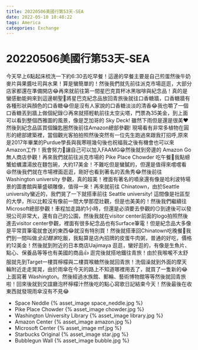 ```yaml
---
title: 20220506美國行第53天-SEA
date: 2022-05-10 10:48:22
tags: America
categories: Exchange
---
```

# 20220506美國行第53天-SEA

今天早上6點起床梳洗一下約6:30去吃早餐！這邊的早餐主要是自己煎蛋然後牛奶麥片與果醬吐司與水果！算是蠻簡單的！然後我們就先前往派克市場逛逛，大部分店家都還在準備開店😂再來就前往第一間星巴克買杯冰黑咖啡與紀念品！真的是蠻感動能夠來到這邊朝聖💪將星巴克紀念品放回青旅後就往口香糖牆，口香糖牆有各種形狀與顏色的口香糖😂但是沒有人家說的口香糖淡淡的清香😂我也嚼了一個口香糖丟到牆上做個紀錄😏再來就搭輕軌前往太空尖塔，門票為35美金，到上面可以看到整個西雅圖的風景，像是芝加哥的 Sky Deck! 雖然下雨但是還是很美❤️然後到紀念品區買個鑰匙圈然後前往Amazon總部參觀! 現場看有非常多植物在圓形的總部建築裡，當個觀光客拍拍照然後突然有一位先生跑過來跟我打招呼,原來是2017年畢業的Purdue學長與我寒暄幾句後也祝福我之後有機會也可以來Amazon工作！我會努力💪讓自己可以加入FAAMG😁然後就到旁邊的 Amazon Go 無人商店參觀！再來我們就前往派克市場的 Pike Place Chowder 吃午餐💪我點螃蟹蛤蠣濃湯放在麵包碗，大約17美金！不難吃但是蠻膩的，但還是值得來嚐嚐看😆然後我們就在市場裡面逛逛，剛好也看到著名的丟魚秀😂然後前往 Washington university 參觀，真的超美！裡面有著名的噴泉還有像是哈利波特場景的圖書館與華盛頓雕像，值得一來！再來就前往 Chinatown，由於Seattle university蠻近的，我們晃了一下就搭車前往 Seattle university! 這間像是社區型的大學，所以比較沒有像前一間大學那麼壯觀，但是也美美的！然後我們繼續往Microsoft總部參觀！車程加走路約1小時，但還是必須要去參觀的😏到達後可以發現公司非常大，還有自己的公園，然後我就在visitor center前面的logo拍照然後進去visitor center參觀，裡面有很多紀念品也有Surface筆電！但是紀念品大多像是平常買筆電就會送的東西😂就沒有特別買！然後就搭車回Chinatown吃晚餐🥳我們到一間叫做*全記麵家*吃飯，我點算是店內招牌的皮蛋牛肉粥，普通的好吃，價格約12美金！然後就到附近的日本商店Uajimaya 逛逛，蠻好逛的，有像是生魚片、點心、保養品等等也有美國的商品👍 逛完後就搭地鐵往青旅！由於我喉嚨不太舒服就先到Target一樓買檸檬與二樓買喉糖然後就回青旅！洗個澡就到外面的摩天輪附近走走晃晃，由於雨傘在今天的路上不知道哪裡用丟了，就買了一隻新的😂上面寫著 Washington。然後經過水族館、郵輪、藝術博物館等等然後就回青旅啦！回來後就到交誼廳泡杯檸檬汁然後吃的點心寫歌日記結束今天！然後最後在收東西就發現雨傘沒有不見😂

- Space Neddle
 {% asset_image space_neddle.jpg %}
- Pike Place Chowder
 {% asset_image chowder.jpg %}
- Washington University Library
 {% asset_image library.jpg %}
- Amazon Center
 {% asset_image amazon.jpg %}
- Microsoft Center
 {% asset_image mf.jpg %}
- Starbucks Original
 {% asset_image star.jpg %}
- Bubblegun Wall
 {% asset_image bubble.jpg %}